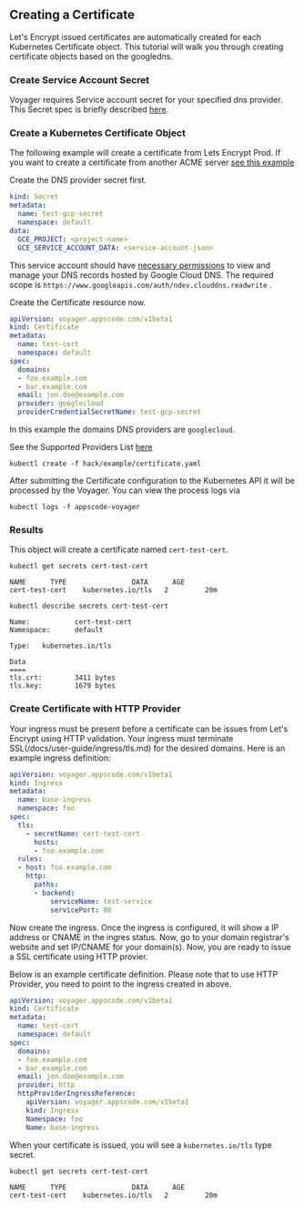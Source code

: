 ## Creating a Certificate
Let's Encrypt issued certificates are automatically created for each Kubernetes Certificate object. This
tutorial will walk you through creating certificate objects based on the googledns.

### Create Service Account Secret
Voyager requires Service account secret for your specified dns provider. This Secret spec is briefly described [here](provider.md).

### Create a Kubernetes Certificate Object
The following example will create a certificate from Lets Encrypt Prod. If you want to create a certificate from
another ACME server [see this example](create-with-custom-provider.md)

Create the DNS provider secret first.
```yaml
kind: Secret
metadata:
  name: test-gcp-secret
  namespace: default
data:
  GCE_PROJECT: <project-name>
  GCE_SERVICE_ACCOUNT_DATA: <service-account-json>
```
This service account should have [necessary permissions](https://github.com/appscode/lego/blob/c6958564222a0451a58df1b4ecb5bc5da4e03aff/providers/dns/googlecloud/googlecloud.go#L44) to view and manage your DNS records hosted by Google Cloud DNS. The required scope is `https://www.googleapis.com/auth/ndev.clouddns.readwrite` .

Create the Certificate resource now.
```yaml
apiVersion: voyager.appscode.com/v1beta1
kind: Certificate
metadata:
  name: test-cert
  namespace: default
spec:
  domains:
  - foo.example.com
  - bar.example.com
  email: jon.doe@example.com
  provider: googlecloud
  providerCredentialSecretName: test-gcp-secret
```
In this example the domains DNS providers are `googlecloud`.

See the Supported Providers List [here](provider.md)

```console
kubectl create -f hack/example/certificate.yaml
```

After submitting the Certificate configuration to the Kubernetes API it will be processed by the Voyager. You can view the process logs via
```
kubectl logs -f appscode-voyager
```

### Results
This object will create a certificate named `cert-test-cert`.

```console
kubectl get secrets cert-test-cert
```

```
NAME      TYPE                DATA      AGE
cert-test-cert    kubernetes.io/tls   2         20m
```

```
kubectl describe secrets cert-test-cert
```

```
Name:           cert-test-cert
Namespace:      default

Type:   kubernetes.io/tls

Data
====
tls.crt:        3411 bytes
tls.key:        1679 bytes
```

### Create Certificate with HTTP Provider

Your ingress must be present before a certificate can be issues from Let's Encrypt using HTTP validation. Your ingress must terminate SSL(/docs/user-guide/ingress/tls.md) for the desired domains. Here is an example ingress definition:

```yaml
apiVersion: voyager.appscode.com/v1beta1
kind: Ingress
metadata:
  name: base-ingress
  namespace: foo
spec:
  tls:
    - secretName: cert-test-cert
      hosts:
      - foo.example.com
  rules:
  - host: foo.example.com
    http:
      paths:
      - backend:
          serviceName: test-service
          servicePort: 80
```
Now create the ingress. Once the ingress is configured, it will show a IP address or CNAME in the ingres status. Now, go to your domain registrar's website and set IP/CNAME for your domain(s). Now, you are ready to issue a SSL certificate using HTTP provier.

Below is an example certificate definition. Please note that to use HTTP Provider, you need to point to the ingress created in above.

```yaml
apiVersion: voyager.appscode.com/v1beta1
kind: Certificate
metadata:
  name: test-cert
  namespace: default
spec:
  domains:
  - foo.example.com
  - bar.example.com
  email: jon.doe@example.com
  provider: http
  httpProviderIngressReference:
    apiVersion: voyager.appscode.com/v1beta1
    kind: Ingress
    Namespace: foo
    Name: base-ingress
```


When your certificate is issued, you will see a `kubernetes.io/tls` type secret.

```console
kubectl get secrets cert-test-cert
```

```
NAME      TYPE                DATA      AGE
cert-test-cert    kubernetes.io/tls   2         20m
```
